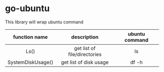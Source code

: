 # go-ubuntu

This library will wrap ubuntu command

|   function name   |         description          | ubuntu command |
| :---------------: | :--------------------------: | :------------: |
|       Ls()        | get list of file/directories |       ls       |
| SystemDiskUsage() |    get list of disk usage    |     df -h      |
